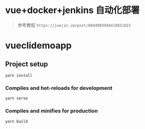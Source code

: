 # vue+docker+jenkins 自动化部署
> 参考教程 `https://juejin.im/post/6844903984419831815`
# vueclidemoapp

## Project setup
```
yarn install
```

### Compiles and hot-reloads for development
```
yarn serve
```

### Compiles and minifies for production
```
yarn build
```